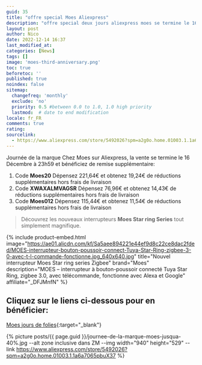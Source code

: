 ```yaml
---
guid: 35
title: "offre special Moes Aliexpress"
description: "offre special deux jours aliexpress moes se termine le 16 décembre 2022 à 23:59"
layout: post
author: Nico
date: 2022-12-14 16:37
last_modified_at: 
categories: [News]
tags: []
image: 'moes-third-anniversary.png'
toc: true
beforetoc: ''
published: true
noindex: false
sitemap:
  changefreq: 'monthly'
  exclude: 'no'
  priority: 0.5 #between 0.0 to 1.0, 1.0 high priority
  lastmod:  # date to end modification
locale: fr_FR
comments: true
rating:  
sourcelink:
  - https://www.aliexpress.com/store/5492026?spm=a2g0o.home.01003.1.1a6a7065pbuX37
---
```


Journée de la marque Chez Moes sur Aliexpress, la vente se termine le 16 Décembre à 23h59 et bénéficiez de remise supplémentaire:


1. Code **Moes20** Dépensez 221,64€ et obtenez 19,24€ de réductions supplémentaires hors frais de livraison
2. Code **XWAXALMVAGSR** Dépensez 76,96€ et obtenez 14,43€ de réductions supplémentaires hors frais de livraison
3. Code **Moes012** Dépensez 115,44€ et obtenez 11,54€ de réductions supplémentaires hors frais de livraison

> Découvrez les nouveaux interrupteurs **Moes Star ring Series** tout simplement magnifique.

{% include product-embed.html image="https://ae01.alicdn.com/kf/Sa5aee894221e44ef9d8c22ce8dac2fded/MOES-interrupteur-bouton-poussoir-connect-Tuya-Star-Ring-zigbee-3-0-avec-t-l-commande-fonctionne.jpg_640x640.jpg" title="Nouvel interrupteur Moes Star ring series Zigbee" brand="Moes" description="MOES – interrupteur à bouton-poussoir connecté Tuya Star Ring, zigbee 3.0, avec télécommande, fonctionne avec Alexa et Google" affiliate="_DFJMnfN" %}

## Cliquez sur le liens ci-dessous pour en bénéficier:

[Moes jours de folies](https://www.aliexpress.com/store/5492026?spm=a2g0o.home.01003.1.1a6a7065pbuX37){:target="_blank"}

{% picture posts/{{ page.guid }}/journee-de-la-marque-moes-jusqua-40%.jpg --alt zone inclusive dans ZM --img width="940" height="529" --link https://www.aliexpress.com/store/5492026?spm=a2g0o.home.01003.1.1a6a7065pbuX37 %}



